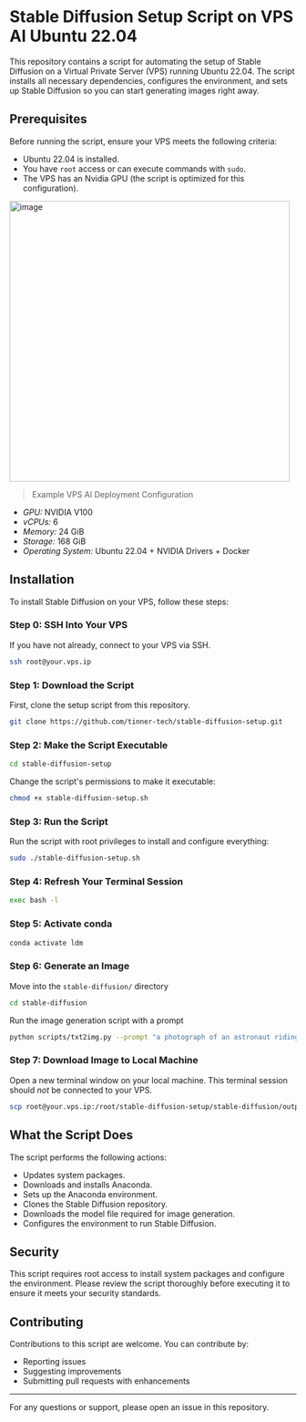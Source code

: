 # Stable Diffusion Setup Script on VPS AI Ubuntu 22.04

This repository contains a script for automating the setup of Stable Diffusion on a Virtual Private Server (VPS) running Ubuntu 22.04. The script installs all necessary dependencies, configures the environment, and sets up Stable Diffusion so you can start generating images right away.

## Prerequisites

Before running the script, ensure your VPS meets the following criteria:
- Ubuntu 22.04 is installed.
- You have `root` access or can execute commands with `sudo`.
- The VPS has an Nvidia GPU (the script is optimized for this configuration).

<img width="492" alt="image" src="https://github.com/tinner-tech/stable-diffusion-setup/assets/170574137/4e0fda22-9b33-4d45-acff-60be03caf20e">

>Example VPS AI Deployment Configuration

- *GPU:* NVIDIA V100
- *vCPUs:* 6
- *Memory:* 24 GiB
- *Storage:* 168 GiB
- *Operating System:* Ubuntu 22.04 + NVIDIA Drivers + Docker 

## Installation

To install Stable Diffusion on your VPS, follow these steps:

### Step 0: SSH Into Your VPS

If you have not already, connect to your VPS via SSH.
```bash
ssh root@your.vps.ip
```

### Step 1: Download the Script

First, clone the setup script from this repository.

```bash
git clone https://github.com/tinner-tech/stable-diffusion-setup.git
```

### Step 2: Make the Script Executable

```bash
cd stable-diffusion-setup
```

Change the script's permissions to make it executable:

```bash
chmod +x stable-diffusion-setup.sh
```

### Step 3: Run the Script

Run the script with root privileges to install and configure everything:

```bash
sudo ./stable-diffusion-setup.sh
```

### Step 4: Refresh Your Terminal Session

```bash
exec bash -l
```

### Step 5: Activate conda

```bash
conda activate ldm
```

### Step 6: Generate an Image

Move into the `stable-diffusion/` directory

```bash
cd stable-diffusion
```

Run the image generation script with a prompt

```bash
python scripts/txt2img.py --prompt "a photograph of an astronaut riding a horse" --plms
```

### Step 7: Download Image to Local Machine

Open a new terminal window on your local machine. This terminal session should *not* be connected to your VPS.

```bash
scp root@your.vps.ip:/root/stable-diffusion-setup/stable-diffusion/outputs/txt2img-samples/grid-0000.png .
```

## What the Script Does

The script performs the following actions:
- Updates system packages.
- Downloads and installs Anaconda.
- Sets up the Anaconda environment.
- Clones the Stable Diffusion repository.
- Downloads the model file required for image generation.
- Configures the environment to run Stable Diffusion.

## Security

This script requires root access to install system packages and configure the environment. Please review the script thoroughly before executing it to ensure it meets your security standards.

## Contributing

Contributions to this script are welcome. You can contribute by:
- Reporting issues
- Suggesting improvements
- Submitting pull requests with enhancements

---

For any questions or support, please open an issue in this repository.

